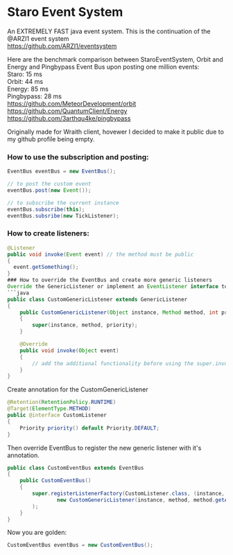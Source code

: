 # Staro Event System

An EXTREMELY FAST java event system. This is the continuation of the @ARZI1 event system <br>
https://github.com/ARZI1/eventsystem

Here are the benchmark comparison between StaroEventSystem, Orbit and Energy and Pingbypass Event Bus upon posting one million events: <br>
Staro: 15 ms <br>
Orbit: 44 ms <br>
Energy: 85 ms <br>
Pingbypass: 28 ms <br>
https://github.com/MeteorDevelopment/orbit <br>
https://github.com/QuantumClient/Energy <br>
https://github.com/3arthqu4ke/pingbypass <br>

Originally made for Wraith client, hovewer I decided to make it public due to my github profile being empty.

### How to use the subscription and posting:
```java
EventBus eventBus = new EventBus();

// to post the custom event
eventBus.post(new Event());

// to subscribe the current instance
eventBus.subscribe(this);
eventBus.subsribe(new TickListener);
```

### How to create listeners:
```java
@Listener
public void invoke(Event event) // the method must be public
{
  event.getSomething();
}
### How to override the EventBus and create more generic listeners
Override the GenericListener or implement an EventListener interface to your custom generic listener.
```java
public class CustomGenericListener extends GenericListener
{
    public CustomGenericListener(Object instance, Method method, int priority)
    {
        super(instance, method, priority);
    }

    @Override
    public void invoke(Object event)
    {
        // add the additional functionality before using the super.invoke(Object event) method.
    }
}
```
Create annotation for the CustomGenericListener
```java
@Retention(RetentionPolicy.RUNTIME)
@Target(ElementType.METHOD)
public @interface CustomListener
{
    Priority priority() default Priority.DEFAULT;
}
```
Then override EventBus to register the new generic listener with it's annotation.
```java
public class CustomEventBus extends EventBus
{
    public CustomEventBus()
    {
        super.registerListenerFactory(CustomListener.class, (instance, method) ->
                new CustomGenericListener(instance, method, method.getAnnotation(CustomListener.class).priority().getVal())
        );
    }
}
```
Now you are golden:
```java
CustomEventBus eventBus = new CustomEventBus();
```
